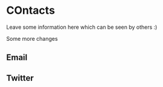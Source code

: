 # COntacts

Leave some information here which can be seen by others :)

Some more changes

## Email

## Twitter
